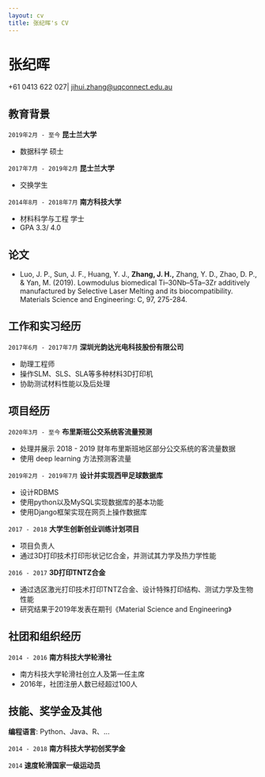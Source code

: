 ```yaml
---
layout: cv
title: 张纪晖's CV
---
```

# 张纪晖

+61 0413 622 027|
jihui.zhang@uqconnect.edu.au


## 教育背景

`2019年2月 - 至今`
__昆士兰大学__

- 数据科学 硕士

`2017年7月 - 2019年2月`
__昆士兰大学__

- 交换学生

`2014年8月 - 2018年7月`
__南方科技大学__

- 材料科学与工程 学士
- GPA 3.3/ 4.0


## 论文

- Luo, J. P., Sun, J. F., Huang, Y. J., __Zhang, J. H.,__ Zhang, Y. D., Zhao, D. P., & Yan, M. (2019). Lowmodulus biomedical Ti–30Nb–5Ta–3Zr additively manufactured by Selective Laser Melting and its biocompatibility. Materials Science and Engineering: C, 97, 275-284. 


## 工作和实习经历

`2017年6月 - 2017年7月` 
__深圳光韵达光电科技股份有限公司__

- 助理工程师
- 操作SLM、SLS、SLA等多种材料3D打印机
- 协助测试材料性能以及后处理


## 项目经历

`2020年3月 - 至今`
__布里斯班公交系统客流量预测__

- 处理并展示 2018 - 2019 财年布里斯班地区部分公交系统的客流量数据
- 使用 deep learning 方法预测客流量

`2019年2月 - 2019年7月`
__设计并实现西甲足球数据库__

- 设计RDBMS
- 使用python以及MySQL实现数据库的基本功能
- 使用Django框架实现在网页上操作数据库

`2017 - 2018` 
__大学生创新创业训练计划项目__

- 项目负责人
- 通过3D打印技术打印形状记忆合金，并测试其力学及热力学性能

`2016 - 2017`
__3D打印TNTZ合金__

- 通过选区激光打印技术打印TNTZ合金、设计特殊打印结构、测试力学及生物性能
- 研究结果于2019年发表在期刊《Material Science and Engineering》


## 社团和组织经历

`2014 - 2016`
__南方科技大学轮滑社__

- 南方科技大学轮滑社创立人及第一任主席
- 2016年，社团注册人数已经超过100人


## 技能、奖学金及其他

__编程语言__: Python、Java、R、...

`2014 - 2018`
__南方科技大学初创奖学金__

`2014`
__速度轮滑国家一级运动员__


<!-- ### Footer

Last updated: Aug 2020 -->


